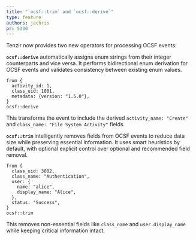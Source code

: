```yaml
---
title: "`ocsf::trim` and `ocsf::derive`"
type: feature
authors: jachris
pr: 5330
---
```


Tenzir now provides two new operators for processing OCSF events:

**`ocsf::derive`** automatically assigns enum strings from their integer
counterparts and vice versa. It performs bidirectional enum derivation for OCSF
events and validates consistency between existing enum values.

```tql
from {
  activity_id: 1,
  class_uid: 1001,
  metadata: {version: "1.5.0"},
}
ocsf::derive
```

This transforms the event to include the derived `activity_name: "Create"` and
`class_name: "File System Activity"` fields.

**`ocsf::trim`** intelligently removes fields from OCSF events to reduce data
size while preserving essential information. It uses smart heuristics by
default, with optional explicit control over optional and recommended field
removal.

```tql
from {
  class_uid: 3002,
  class_name: "Authentication",
  user: {
    name: "alice",
    display_name: "Alice",
  },
  status: "Success",
}
ocsf::trim
```

This removes non-essential fields like `class_name` and `user.display_name`
while keeping critical information intact.

